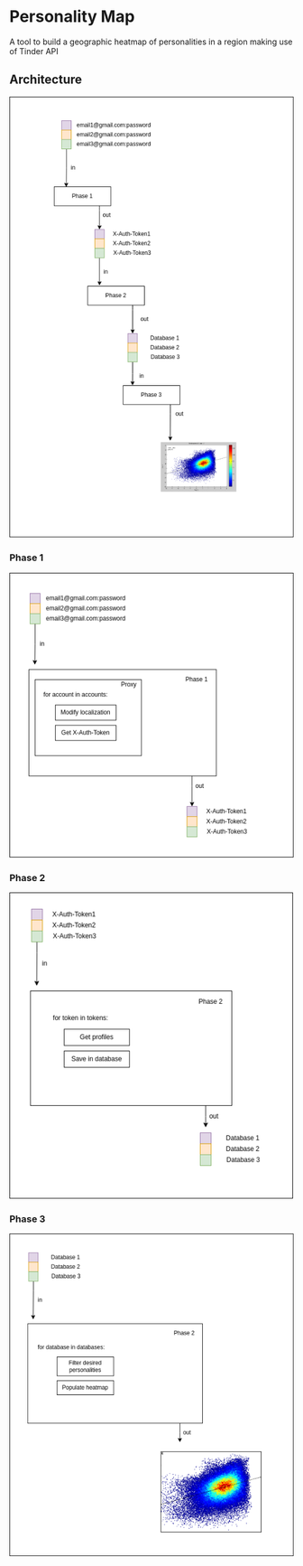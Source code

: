 # Personality Map

A tool to build a geographic heatmap of personalities in a region making use of Tinder API

## Architecture

![](architecture.png "Architecture")

### Phase 1

![](phase1.png "Phase 1")

### Phase 2

![](phase2.png "Phase 2")

### Phase 3

![](phase3.png "Phase 3")